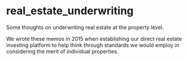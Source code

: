 # real_estate_underwriting
Some thoughts on underwriting real estate at the property level.

We wrote these memos in 2015 when establishing our direct real estate investing platform to help think through standards we would employ in considering the merit of individual properties.
